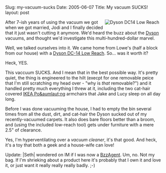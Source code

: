 Slug: my-vacuum-sucks
Date: 2005-06-07
Title: My vacuum SUCKS!
layout: post

<a href="http://www.dyson.com/range/feature_frame.asp?model=DC14-LOWREACH"><img align="right" alt="Dyson DC14 Low Reach" border="0" class="at-xid-6a010534988cd3970b0120a5b3616f970c" src="https://steveivy.typepad.com/.a/6a010534988cd3970b0120a5b3616f970c-pi" style="margin: 0 10px 10px 0;" /></a>

After 7-ish years of using the vacuum we got when we got married, Jodi and I finally decided that it just wasn&#39;t cutting it anymore. We&#39;d heard the buzz about the <a href="http://dyson.com">Dyson</a> vacuums, and thought we&#39;d investigate this multi-hundred-dollar marvel.

Well, we talked ourselves into it. We came home from Lowe&#39;s (half a block from our house) with a <a href="http://www.dyson.com/range/feature_frame.asp?model=DC14-LOWREACH">Dyson DC-14 Low Reach</a>. So... was it worth it?

Heck, YES.

This vaccuum SUCKS. And I mean that in the best possible way. It&#39;s pretty quiet, the thing is engineered to the hilt (execpt for one removable peice that I&#39;m still scratching my head over - &quot;why is *that* removable?&quot;) and it handled pretty much everything I threw at it, including the two cat-hair covered <a href="http://www.ikea.com/webapp/wcs/stores/servlet/ProductDisplay?storeId=12&amp;langId=-1&amp;catalogId=10101&amp;productId=11055">IKEA Po&aumlaut;ng</a> armchairs that Jake and Lucy sleep on all day long.

Before I was done vacuuming the house, I had to empty the bin several times from all the dust, dirt, and cat-hair the Dyson sucked out of my recently-vacuumed carpets. It also does bare floors better than a broom, and (using the included low-reach tool) gets under furniture with a mere 2.5&quot; of clearance.

Yes, I&#39;m hyperventilating over a *vacuum cleaner*, it&#39;s that good. And heck, it&#39;s a toy that both a geek and a house-wife can love!

Update: |Seth| wondered on IM if I was now a <a href="http://www.bzzagent.com/index.jsp">BzzAgent</a>. Um, no. Not my bag. If I&#39;m shrieking about a product here it&#39;s probably that I own it and love it, or just want it really really really badly. ;-)
